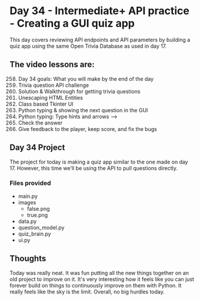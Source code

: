 # Day 34 - Intermediate+ API practice - Creating a GUI quiz app
This day covers reviewing API endpoints and API parameters by building a quiz app using the same Open Trivia Database as used in day 17.

## The video lessons are:
258. Day 34 goals: What you will make by the end of the day
259. Trivia question API challenge
260. Solution & Walkthrough for getting trivia questions
261. Unescaping HTML Entities
262. Class based Tkinter UI
263. Python typing & showing the next question in the GUI
264. Python typing: Type hints and arrows -->
265. Check the answer
266. Give feedback to the player, keep score, and fix the bugs

## Day 34 Project
The project for today is making a quiz app similar to the one made on day 17. However, this time we'll be using the API to pull questions directly.

### Files provided
- main.py
- images
    - false.png
    - true.png
- data.py
- question_model.py
- quiz_brain.py
- ui.py

## Thoughts
Today was really neat. It was fun putting all the new things together on an old project to improve on it. It's very interesting how it feels like you can just forever build on things to continuously improve on them with Python. It really feels like the sky is the limit. Overall, no big hurdles today. 